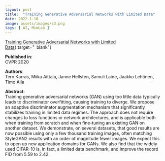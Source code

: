 ```yaml
---
layout: post
title:  "Training Generative Adversarial Networks with Limited Data"
date: 2022-1-16
image: assets/images/s3.png
tags: [ AI, MinLab ]
---
```


[Training Generative Adversarial Networks with Limited Data](https://arxiv.org/pdf/2006.06676.pdf){:target="_blank"}

**Published in**:   
CVPR 2020

**Authors**:   
Tero Karras, Miika Aittala, Janne Hellsten, Samuli Laine, Jaakko Lehtinen, Timo Aila

**Abstract**:   
Training generative adversarial networks (GAN) using too little data typically leads to discriminator overfitting, causing training to diverge. We propose an adaptive discriminator augmentation mechanism that significantly stabilizes training in limited data regimes. The approach does not require changes to loss functions or network architectures, and is applicable both when training from scratch and when fine-tuning an existing GAN on another dataset. We demonstrate, on several datasets, that good results are now possible using only a few thousand training images, often matching StyleGAN2 results with an order of magnitude fewer images. We expect this to open up new application domains for GANs. We also find that the widely used CIFAR-10 is, in fact, a limited data benchmark, and improve the record FID from 5.59 to 2.42. 